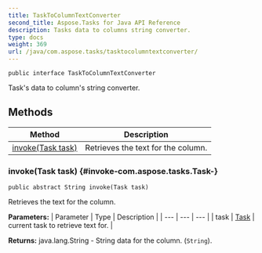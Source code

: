 ```yaml
---
title: TaskToColumnTextConverter
second_title: Aspose.Tasks for Java API Reference
description: Tasks data to columns string converter.
type: docs
weight: 369
url: /java/com.aspose.tasks/tasktocolumntextconverter/
---
```

```
public interface TaskToColumnTextConverter
```

Task's data to column's string converter.
## Methods

| Method | Description |
| --- | --- |
| [invoke(Task task)](#invoke-com.aspose.tasks.Task-) | Retrieves the text for the column. |
### invoke(Task task) {#invoke-com.aspose.tasks.Task-}
```
public abstract String invoke(Task task)
```


Retrieves the text for the column.

**Parameters:**
| Parameter | Type | Description |
| --- | --- | --- |
| task | [Task](../../com.aspose.tasks/task) | current task to retrieve text for. |

**Returns:**
java.lang.String - String data for the column. (`String`).

